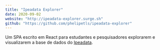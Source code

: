```yaml
---
title: "Ipeadata Explorer"
date: 2020-09-02
website: "http://ipeadata-explorer.surge.sh"
github: "https://github.com/phelipetls/ipeadata-explorer"
---
```


Um SPA escrito em React para estudantes e pesquisadores explorarem e
visualizarem a base de dados do [Ipeadata](http://ipeadata.gov.br/api/).
